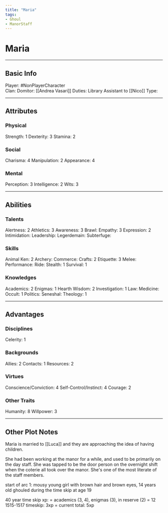 ```yaml
---
title: "Maria"
tags:
- Ghoul
- ManorStaff
---
```


# Maria
---
## Basic Info
Player: #NonPlayerCharacter  
Clan:
Domitor: [[Andrea Vasari]]
Duties: Library Assistant to [[Nico]]
Type:

---

## Attributes
### Physical
Strength: 1
Dexterity: 3
Stamina: 2

### Social
Charisma: 4
Manipulation: 2
Appearance: 4

### Mental
Perception: 3
Intelligence: 2
Wits: 3

---

## Abilities
### Talents
Alertness: 2
Athletics: 3
Awareness: 3
Brawl: 
Empathy: 3
Expression: 2
Intimidation:
Leadership:
Legerdemain:
Subterfuge:

### Skills
Animal Ken: 2
Archery:
Commerce:
Crafts: 2
Etiquette: 3
Melee:
Performance:
Ride:
Stealth: 1
Survival: 1

### Knowledges
Academics: 2
Enigmas: 1
Hearth Wisdom: 2
Investigation: 1
Law:
Medicine:
Occult: 1
Politics:
Seneshal:
Theology: 1

---

## Advantages
### Disciplines
Celerity: 1


### Backgrounds
Allies: 2
Contacts: 1
Resources: 2


### Virtues
Conscience/Conviction: 4
Self-Control/Instinct: 4
Courage: 2

### Other Traits
Humanity: 8
Willpower: 3

---
## Other Plot Notes

Maria is married to [[Luca]] and they are approaching the idea of having children. 

She had been working at the manor for a while, and used to be primarily on the day staff. She was tapped to be the door person on the overnight shift when the coterie all took over the manor. She's one of the most literate of the staff members.

start of arc 1: mousy young girl with brown hair and brown eyes, 14 years old
ghouled during the time skip at age 19

40 year time skip xp: = academics (3, 4), enigmas (3), in reserve (2) = 12
1515-1517 timeskip: 3xp
= current total: 5xp